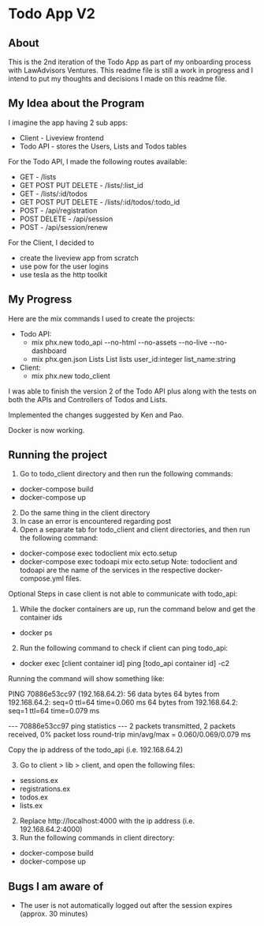 # Todo App V2

## About

This is the 2nd iteration of the Todo App as part of my onboarding process with LawAdvisors Ventures.
This readme file is still a work in progress and I intend to put my thoughts and decisions I made on this readme file.

## My Idea about the Program

I imagine the app having 2 sub apps:
 - Client - Liveview frontend
 - Todo API - stores the Users, Lists and Todos tables

For the Todo API, I made the following routes available:
 - GET - /lists
 - GET POST PUT DELETE - /lists/:list_id
 - GET - /lists/:id/todos
 - GET POST PUT DELETE - /lists/:id/todos/:todo_id
 - POST - /api/registration
 - POST DELETE - /api/session
 - POST - /api/session/renew

For the Client, I decided to 
  - create the liveview app from scratch
  - use pow for the user logins
  - use tesla as the http toolkit

## My Progress

Here are the mix commands I used to create the projects:
* Todo API:
    - mix phx.new todo_api --no-html --no-assets --no-live --no-dashboard
    - mix phx.gen.json Lists List lists user_id:integer list_name:string
* Client:
    - mix phx.new todo_client

I was able to finish the version 2 of the Todo API plus along with the tests on both the APIs and Controllers of Todos and Lists.

Implemented the changes suggested by Ken and Pao.

Docker is now working.

## Running the project

1. Go to todo_client directory and then run the following commands:
  - docker-compose build
  - docker-compose up
2. Do the same thing in the client directory
3. In case an error is encountered regarding post
4. Open a separate tab for todo_client and client directories, and then run the following command:
  - docker-compose exec todoclient mix ecto.setup
  - docker-compose exec todoapi mix ecto.setup
  Note: todoclient and todoapi are the name of the services in the respective docker-compose.yml files.

Optional Steps in case client is not able to communicate with todo_api:
1. While the docker containers are up, run the command below and get the container ids
  - docker ps
2. Run the following command to check if client can ping todo_api:
  - docker exec [client container id] ping [todo_api container id] -c2

  Running the command will show something like:

  PING 70886e53cc97 (192.168.64.2): 56 data bytes
  64 bytes from 192.168.64.2: seq=0 ttl=64 time=0.060 ms
  64 bytes from 192.168.64.2: seq=1 ttl=64 time=0.079 ms

  --- 70886e53cc97 ping statistics ---
  2 packets transmitted, 2 packets received, 0% packet loss
  round-trip min/avg/max = 0.060/0.069/0.079 ms

  Copy the ip address of the todo_api (i.e. 192.168.64.2)

3. Go to client > lib > client, and open the following files:
  - sessions.ex
  - registrations.ex
  - todos.ex
  - lists.ex
2. Replace http://localhost:4000 with the ip address (i.e. 192.168.64.2:4000)
3. Run the following commands in client directory:
  - docker-compose build
  - docker-compose up

## Bugs I am aware of

 - The user is not automatically logged out after the session expires (approx. 30 minutes)